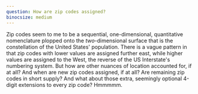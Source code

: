 ```yaml
---
question: How are zip codes assigned?
binocsize: medium
---
```


Zip codes seem to me to be a sequential, one-dimensional, quantitative nomenclature plopped onto the *two*-dimensional surface that is the constellation of the United States' population. There is a vague pattern in that zip codes with lower values are assigned further east, while higher values are assigned to the West, the reverse of the US Interstate's numbering system. But how are other nuances of location accounted for, if at all? And when are new zip codes assigned, if at all? Are remaining zip codes in short supply? And what about those extra, seemingly optional 4-digit extensions to every zip code? Hmmmmm.
